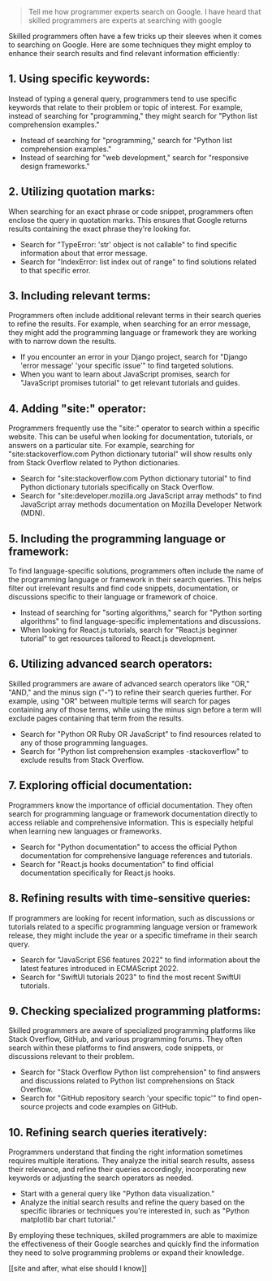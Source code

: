 > Tell me how programmer experts search on Google. I have heard that skilled programmers are experts at searching with google


Skilled programmers often have a few tricks up their sleeves when it comes to searching on Google. Here are some techniques they might employ to enhance their search results and find relevant information efficiently:

## 1. Using specific keywords: 

Instead of typing a general query, programmers tend to use specific keywords that relate to their problem or topic of interest. For example, instead of searching for "programming," they might search for "Python list comprehension examples."
- Instead of searching for "programming," search for "Python list comprehension examples."
- Instead of searching for "web development," search for "responsive design frameworks."

## 2. Utilizing quotation marks: 

When searching for an exact phrase or code snippet, programmers often enclose the query in quotation marks. This ensures that Google returns results containing the exact phrase they're looking for.
- Search for "TypeError: 'str' object is not callable" to find specific information about that error message.
- Search for "IndexError: list index out of range" to find solutions related to that specific error.

## 3. Including relevant terms: 

Programmers often include additional relevant terms in their search queries to refine the results. For example, when searching for an error message, they might add the programming language or framework they are working with to narrow down the results.
- If you encounter an error in your Django project, search for "Django 'error message' 'your specific issue'" to find targeted solutions.
- When you want to learn about JavaScript promises, search for "JavaScript promises tutorial" to get relevant tutorials and guides.

## 4. Adding "site:" operator: 

Programmers frequently use the "site:" operator to search within a specific website. This can be useful when looking for documentation, tutorials, or answers on a particular site. For example, searching for "site:stackoverflow.com Python dictionary tutorial" will show results only from Stack Overflow related to Python dictionaries.
- Search for "site:stackoverflow.com Python dictionary tutorial" to find Python dictionary tutorials specifically on Stack Overflow.
- Search for "site:developer.mozilla.org JavaScript array methods" to find JavaScript array methods documentation on Mozilla Developer Network (MDN).

## 5. Including the programming language or framework: 

To find language-specific solutions, programmers often include the name of the programming language or framework in their search queries. This helps filter out irrelevant results and find code snippets, documentation, or discussions specific to their language or framework of choice.
- Instead of searching for "sorting algorithms," search for "Python sorting algorithms" to find language-specific implementations and discussions.
- When looking for React.js tutorials, search for "React.js beginner tutorial" to get resources tailored to React.js development.

## 6. Utilizing advanced search operators: 

Skilled programmers are aware of advanced search operators like "OR," "AND," and the minus sign ("-") to refine their search queries further. For example, using "OR" between multiple terms will search for pages containing any of those terms, while using the minus sign before a term will exclude pages containing that term from the results.
- Search for "Python OR Ruby OR JavaScript" to find resources related to any of those programming languages.
- Search for "Python list comprehension examples -stackoverflow" to exclude results from Stack Overflow.

## 7. Exploring official documentation: 

Programmers know the importance of official documentation. They often search for programming language or framework documentation directly to access reliable and comprehensive information. This is especially helpful when learning new languages or frameworks.
- Search for "Python documentation" to access the official Python documentation for comprehensive language references and tutorials.
- Search for "React.js hooks documentation" to find official documentation specifically for React.js hooks.

## 8. Refining results with time-sensitive queries: 

If programmers are looking for recent information, such as discussions or tutorials related to a specific programming language version or framework release, they might include the year or a specific timeframe in their search query.
- Search for "JavaScript ES6 features 2022" to find information about the latest features introduced in ECMAScript 2022.
- Search for "SwiftUI tutorials 2023" to find the most recent SwiftUI tutorials.

## 9. Checking specialized programming platforms: 

Skilled programmers are aware of specialized programming platforms like Stack Overflow, GitHub, and various programming forums. They often search within these platforms to find answers, code snippets, or discussions relevant to their problem.
- Search for "Stack Overflow Python list comprehension" to find answers and discussions related to Python list comprehensions on Stack Overflow.
- Search for "GitHub repository search 'your specific topic'" to find open-source projects and code examples on GitHub.

## 10. Refining search queries iteratively: 
    
Programmers understand that finding the right information sometimes requires multiple iterations. They analyze the initial search results, assess their relevance, and refine their queries accordingly, incorporating new keywords or adjusting the search operators as needed.
- Start with a general query like "Python data visualization."
- Analyze the initial search results and refine the query based on the specific libraries or techniques you're interested in, such as "Python matplotlib bar chart tutorial."

By employing these techniques, skilled programmers are able to maximize the effectiveness of their Google searches and quickly find the information they need to solve programming problems or expand their knowledge.


[[site and after, what else should I know]]
